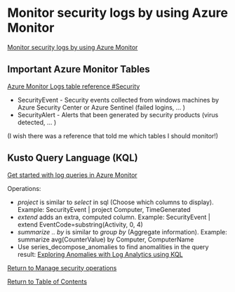 # Monitor security logs by using Azure Monitor

[Monitor security logs by using Azure Monitor](https://docs.microsoft.com/en-us/azure/azure-monitor/azure-management)

## Important Azure Monitor Tables

[Azure Monitor Logs table reference #Security](https://docs.microsoft.com/en-us/azure/azure-monitor/reference/tables/tables-category#security)

* SecurityEvent - Security events collected from windows machines by Azure Security Center or Azure Sentinel (failed logins, ... )
* SecurityAlert - Alerts that been generated by security products (virus detected, ... )

(I wish there was a reference that told me which tables I should monitor!)

## Kusto Query Language (KQL)

[Get started with log queries in Azure Monitor](https://docs.microsoft.com/en-us/azure/azure-monitor/logs/get-started-queries)

Operations:
* _project_ is similar to _select_ in sql (Choose which columns to display). Example: SecurityEvent | project Computer, TimeGenerated
* _extend_ adds an extra, computed column. Example: SecurityEvent | extend EventCode=substring(Activity, 0, 4)
* _summarize .. by_ is similar to _group by_ (Aggregate information). Example: summarize avg(CounterValue) by Computer, ComputerName
* Use series_decompose_anomalies to find anomalities in the query result: [Exploring Anomalies with Log Analytics using KQL](https://techcommunity.microsoft.com/t5/core-infrastructure-and-security/exploring-anomalies-with-log-analytics-using-kql/ba-p/2252477)

[Return to Manage security operations](README.md)

[Return to Table of Contents](../README.md)